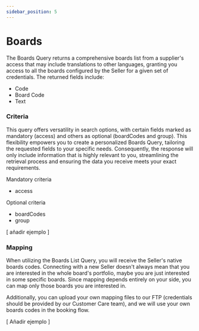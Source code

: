 ```yaml
---
sidebar_position: 5
---
```


# Boards

The Boards Query returns a comprehensive boards list from a supplier's access that may include translations to other languages, granting you access to all the boards configured by the Seller for a given set of credentials. The returned fields include:

* Code
* Board Code
* Text

### Criteria   

This query offers versatility in search options, with certain fields marked as mandatory (access) and others as optional (boardCodes and group). This flexibility empowers you to create a personalized Boards Query, tailoring the requested fields to your specific needs. Consequently, the response will only include information that is highly relevant to you, streamlining the retrieval process and ensuring the data you receive meets your exact requirements.

Mandatory criteria
* access

Optional criteria
* boardCodes
* group

[ añadir ejemplo ]

### Mapping

When utilizing the Boards List Query, you will receive the Seller's native boards codes. Connecting with a new Seller doesn't always mean that you are interested in the whole board's portfolio, maybe you are just interested in some specific boards. Since mapping depends entirely on your side, you can map only those boards you are interested in.

Additionally, you can upload your own mapping files to our FTP (credentials should be provided by our Customer Care team), and we will use your own boards codes in the booking flow.

[ Añadir ejemplo ]